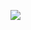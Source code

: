 [![](https://github-readme-stats.vercel.app/api?username=HiGal&count_private=true&show_icons=true&theme=buefy)](https://github.com/anuraghazra/github-readme-stats)
